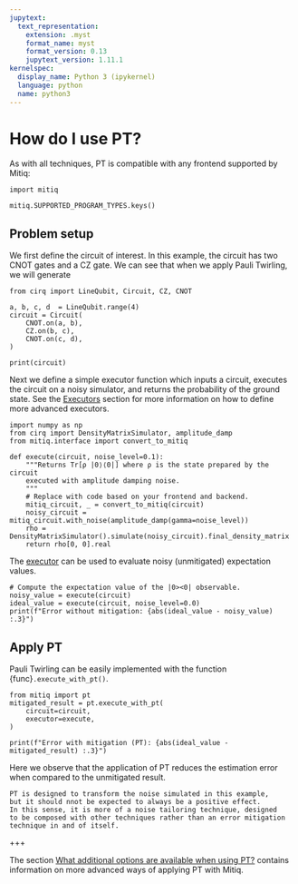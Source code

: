 ```yaml
---
jupytext:
  text_representation:
    extension: .myst
    format_name: myst
    format_version: 0.13
    jupytext_version: 1.11.1
kernelspec:
  display_name: Python 3 (ipykernel)
  language: python
  name: python3
---
```


# How do I use PT?

As with all techniques, PT is compatible with any frontend supported by Mitiq:

```{code-cell} ipython3
import mitiq

mitiq.SUPPORTED_PROGRAM_TYPES.keys()
```


## Problem setup
We first define the circuit of interest. In this example, the circuit has 
two CNOT gates and a CZ gate. We can see that when we apply Pauli Twirling,
we will generate 

```{code-cell} ipython3
from cirq import LineQubit, Circuit, CZ, CNOT

a, b, c, d  = LineQubit.range(4)
circuit = Circuit(
    CNOT.on(a, b),
    CZ.on(b, c),
    CNOT.on(c, d),
)

print(circuit)
```

Next we define a simple executor function which inputs a circuit, executes
the circuit on a noisy simulator, and returns the probability of the ground
state. See the [Executors](executors.md) section for more information on
how to define more advanced executors.

```{code-cell} ipython3
import numpy as np
from cirq import DensityMatrixSimulator, amplitude_damp
from mitiq.interface import convert_to_mitiq

def execute(circuit, noise_level=0.1):
    """Returns Tr[ρ |0⟩⟨0|] where ρ is the state prepared by the circuit
    executed with amplitude damping noise.
    """
    # Replace with code based on your frontend and backend.
    mitiq_circuit, _ = convert_to_mitiq(circuit)
    noisy_circuit = mitiq_circuit.with_noise(amplitude_damp(gamma=noise_level))
    rho = DensityMatrixSimulator().simulate(noisy_circuit).final_density_matrix
    return rho[0, 0].real
```

The [executor](executors.md) can be used to evaluate noisy (unmitigated)
expectation values.

```{code-cell} ipython3
# Compute the expectation value of the |0><0| observable.
noisy_value = execute(circuit)
ideal_value = execute(circuit, noise_level=0.0)
print(f"Error without mitigation: {abs(ideal_value - noisy_value) :.3}")
```

## Apply PT
Pauli Twirling can be easily implemented with the function
{func}`.execute_with_pt()`.

```{code-cell} ipython3
from mitiq import pt
mitigated_result = pt.execute_with_pt(
    circuit=circuit,
    executor=execute,
)
```

```{code-cell} ipython3
print(f"Error with mitigation (PT): {abs(ideal_value - mitigated_result) :.3}")
```

Here we observe that the application of PT reduces the estimation error when compared
to the unmitigated result.

```{admonition} Note:
PT is designed to transform the noise simulated in this example,
but it should nnot be expected to always be a positive effect.
In this sense, it is more of a noise tailoring technique, designed
to be composed with other techniques rather than an error mitigation
technique in and of itself.
```

+++

The section
[What additional options are available when using PT?](pt-3-options.md)
contains information on more advanced ways of applying PT with Mitiq.
